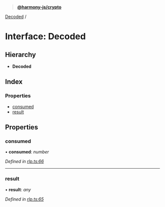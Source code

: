 > **[@harmony-js/crypto](../README.md)**

[Decoded](decoded.md) /

# Interface: Decoded

## Hierarchy

* **Decoded**

## Index

### Properties

* [consumed](decoded.md#consumed)
* [result](decoded.md#result)

## Properties

###  consumed

• **consumed**: *number*

*Defined in [rlp.ts:66](https://github.com/FireStack-Lab/Harmony-sdk-core/blob/edb8e7a/packages/harmony-crypto/src/rlp.ts#L66)*

___

###  result

• **result**: *any*

*Defined in [rlp.ts:65](https://github.com/FireStack-Lab/Harmony-sdk-core/blob/edb8e7a/packages/harmony-crypto/src/rlp.ts#L65)*
